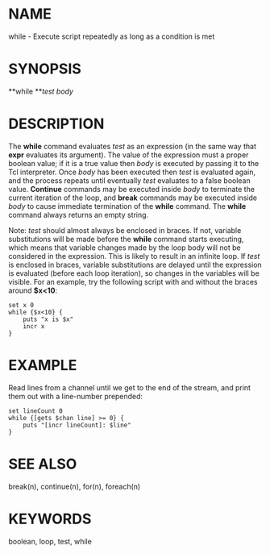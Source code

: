 # NAME

while - Execute script repeatedly as long as a condition is met

# SYNOPSIS

**while ***test body*

# DESCRIPTION

The **while** command evaluates *test* as an expression (in the same way
that **expr** evaluates its argument). The value of the expression must
a proper boolean value; if it is a true value then *body* is executed by
passing it to the Tcl interpreter. Once *body* has been executed then
*test* is evaluated again, and the process repeats until eventually
*test* evaluates to a false boolean value. **Continue** commands may be
executed inside *body* to terminate the current iteration of the loop,
and **break** commands may be executed inside *body* to cause immediate
termination of the **while** command. The **while** command always
returns an empty string.

Note: *test* should almost always be enclosed in braces. If not,
variable substitutions will be made before the **while** command starts
executing, which means that variable changes made by the loop body will
not be considered in the expression. This is likely to result in an
infinite loop. If *test* is enclosed in braces, variable substitutions
are delayed until the expression is evaluated (before each loop
iteration), so changes in the variables will be visible. For an example,
try the following script with and without the braces around **\$x\<10**:

    set x 0
    while {$x<10} {
        puts "x is $x"
        incr x
    }

# EXAMPLE

Read lines from a channel until we get to the end of the stream, and
print them out with a line-number prepended:

    set lineCount 0
    while {[gets $chan line] >= 0} {
        puts "[incr lineCount]: $line"
    }

# SEE ALSO

break(n), continue(n), for(n), foreach(n)

# KEYWORDS

boolean, loop, test, while

<!---
Copyright (c) 1993 The Regents of the University of California
Copyright (c) 1994-1997 Sun Microsystems, Inc
-->

